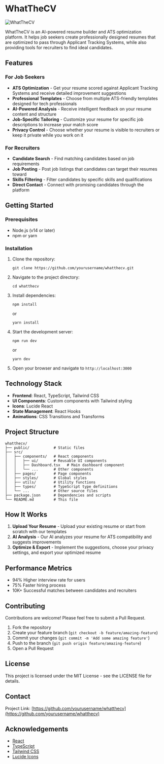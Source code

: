 # WhatTheCV

![WhatTheCV](https://via.placeholder.com/800x400?text=WhatTheCV)

WhatTheCV is an AI-powered resume builder and ATS optimization platform. It helps job seekers create professionally designed resumes that are optimized to pass through Applicant Tracking Systems, while also providing tools for recruiters to find ideal candidates.

## Features

### For Job Seekers

- **ATS Optimization** - Get your resume scored against Applicant Tracking Systems and receive detailed improvement suggestions
- **Professional Templates** - Choose from multiple ATS-friendly templates designed for tech professionals
- **AI-Powered Analysis** - Receive intelligent feedback on your resume content and structure
- **Job-Specific Tailoring** - Customize your resume for specific job descriptions to increase your match score
- **Privacy Control** - Choose whether your resume is visible to recruiters or keep it private while you work on it

### For Recruiters

- **Candidate Search** - Find matching candidates based on job requirements
- **Job Posting** - Post job listings that candidates can target their resumes toward
- **Skills Filtering** - Filter candidates by specific skills and qualifications
- **Direct Contact** - Connect with promising candidates through the platform

## Getting Started

### Prerequisites

- Node.js (v14 or later)
- npm or yarn

### Installation

1. Clone the repository:
   ```
   git clone https://github.com/yourusername/whatthecv.git
   ```

2. Navigate to the project directory:
   ```
   cd whatthecv
   ```

3. Install dependencies:
   ```
   npm install
   ```
   or
   ```
   yarn install
   ```

4. Start the development server:
   ```
   npm run dev
   ```
   or
   ```
   yarn dev
   ```

5. Open your browser and navigate to `http://localhost:3000`

## Technology Stack

- **Frontend**: React, TypeScript, Tailwind CSS
- **UI Components**: Custom components with Tailwind styling
- **Icons**: Lucide React
- **State Management**: React Hooks
- **Animations**: CSS Transitions and Transforms

## Project Structure

```
whatthecv/
├── public/           # Static files
├── src/
│   ├── components/   # React components
│   │   ├── ui/       # Reusable UI components
│   │   ├── Dashboard.tsx   # Main dashboard component
│   │   └── ...       # Other components
│   ├── pages/        # Page components
│   ├── styles/       # Global styles
│   ├── utils/        # Utility functions
│   ├── types/        # TypeScript type definitions
│   └── ...           # Other source files
├── package.json      # Dependencies and scripts
└── README.md         # This file
```

## How It Works

1. **Upload Your Resume** - Upload your existing resume or start from scratch with our templates
2. **AI Analysis** - Our AI analyzes your resume for ATS compatibility and suggests improvements
3. **Optimize & Export** - Implement the suggestions, choose your privacy settings, and export your optimized resume

## Performance Metrics

- 94% Higher interview rate for users
- 75% Faster hiring process
- 10K+ Successful matches between candidates and recruiters

## Contributing

Contributions are welcome! Please feel free to submit a Pull Request.

1. Fork the repository
2. Create your feature branch (`git checkout -b feature/amazing-feature`)
3. Commit your changes (`git commit -m 'Add some amazing feature'`)
4. Push to the branch (`git push origin feature/amazing-feature`)
5. Open a Pull Request

## License

This project is licensed under the MIT License - see the LICENSE file for details.

## Contact

Project Link: [https://github.com/yourusername/whatthecv](https://github.com/yourusername/whatthecv)

## Acknowledgements

- [React](https://reactjs.org/)
- [TypeScript](https://www.typescriptlang.org/)
- [Tailwind CSS](https://tailwindcss.com/)
- [Lucide Icons](https://lucide.dev/) 